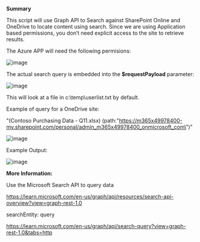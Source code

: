 **Summary**

This script will use Graph API to Search against SharePoint Online and OneDrive to locate content using search. Since we are using Application based permissions, you don’t need explicit access to the site to retrieve results.

The Azure APP will need the following permisions:


![image](https://github.com/user-attachments/assets/7624bdb6-62b4-4b9c-ad02-0ca58cd0fc8d)

The actual search query is embedded into the **$requestPayload** parameter:


![image](https://github.com/user-attachments/assets/32748983-e0b1-493f-9b59-67ee7206839e)


This will look at a file in c:\temp\userlist.txt by default.

Example of query for a OneDrive site:

"(Contoso Purchasing Data - Q11.xlsx) (path:\"https://m365x49978400-my.sharepoint.com/personal/admin_m365x49978400_onmicrosoft_com\")"

![image](https://github.com/user-attachments/assets/afc3eeaf-56ed-4afb-93e0-e31feb989bbb)


Example Output:

![image](https://github.com/user-attachments/assets/e071d9ef-cd77-4476-9921-1d9f2d571ee2)


**More Information:**

Use the Microsoft Search API to query data

https://learn.microsoft.com/en-us/graph/api/resources/search-api-overview?view=graph-rest-1.0

searchEntity: query

https://learn.microsoft.com/en-us/graph/api/search-query?view=graph-rest-1.0&tabs=http
